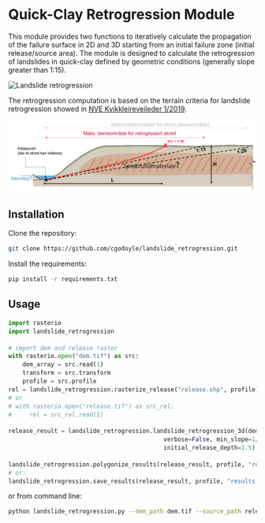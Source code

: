 # Quick-Clay Retrogression Module

This module provides two functions to iteratively calculate the propagation of the failure surface in 2D and 3D starting
from an initial failure zone (initial release/source area). 
The module is designed to calculate the retrogression of landslides in quick-clay defined by geometric conditions 
(generally slope greater than 1:15).

![Landslide retrogression](retrogression_animation.gif)

The retrogression computation is based on the terrain criteria for landslide retrogression showed in [NVE Kvikkleireveileder 1/2019](https://publikasjoner.nve.no/veileder/2019/veileder2019_01.pdf).

![terrain criteria for landslide retrogression](landslide_retrogression.png)


## Installation
Clone the repository:
```bash
git clone https://github.com/cgodoyle/landslide_retrogression.git
```
Install the requirements:
```bash
pip install -r requirements.txt
```

## Usage

```python
import rasterio
import landslide_retrogression

# import dem and release raster
with rasterio.open("dem.tif") as src:
    dem_array = src.read(1)
    transform = src.transform
    profile = src.profile
rel = landslide_retrogression.rasterize_release("release.shp", profile)
# or
# with rasterio.open("release.tif") as src_rel:
#     rel = src_rel.read(1)

release_result = landslide_retrogression.landslide_retrogression_3d(dem_array, rel, transform,
                                            verbose=False, min_slope=1/15,
                                            initial_release_depth=1.5)

landslide_retrogression.polygonize_results(release_result, profile, "results_polygons.shp")
# or:
landslide_retrogression.save_results(release_result, profile, "results_raster.tif")
```

or from command line:

```bash
python landslide_retrogression.py --dem_path dem.tif --source_path release.shp --out_path results_polygons.shp --verbose False --min_slope 1/15 --initial_release_depth 1.5
```